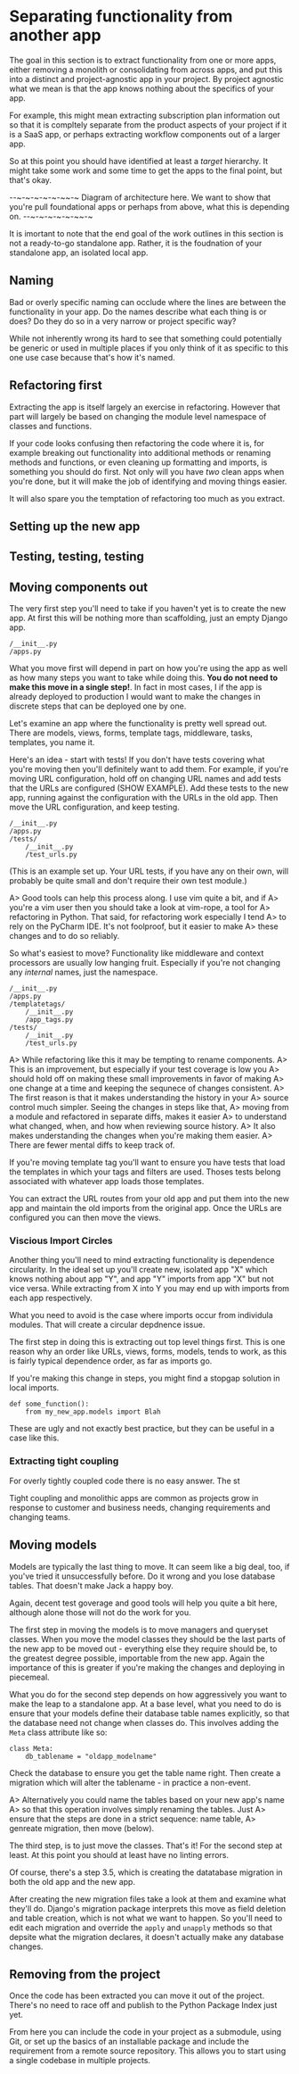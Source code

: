 # Separating functionality from another app

The goal in this section is to extract functionality from one or more
apps, either removing a monolith or consolidating from across apps, and
put this into a distinct and project-agnostic app in your project. By
project agnostic what we mean is that the app knows nothing about the
specifics of your app.

For example, this might mean extracting subscription plan information
out so that it is compltely separate from the product aspects of your
project if it is a SaaS app, or perhaps extracting workflow components
out of a larger app.

So at this point you should have identified at least a *target*
hierarchy. It might take some work and some time to get the apps to the
final point, but that's okay.

--~-~-~-~-~-~~-~
Diagram of architecture here. We want to show that you're pull
foundational apps or perhaps from above, what this is depending on.
--~-~-~-~-~-~~-~

It is imortant to note that the end goal of the work outlines in this
section is not a ready-to-go standalone app. Rather, it is the
foudnation of your standalone app, an isolated local app.

## Naming

Bad or overly specific naming can occlude where the lines are between the functionality in your app.
Do the names describe what each thing is or does? Do they do so in a very narrow
or project specific way?

While not inherently wrong its hard to see that something could potentially
be generic or used in multiple places if you only think of it as
specific to this one use case because that's how it's named.

## Refactoring first

Extracting the app is itself largely an exercise in refactoring. However
that part will largely be based on changing the module level namespace
of classes and functions.

If your code looks confusing then refactoring the code where it is, for
example breaking out functionality into additional methods or renaming
methods and functions, or even cleaning up formatting and imports, is
something you should do first. Not only will you have *two* clean
apps when you're done, but it will make the job of identifying and
moving things easier.

It will also spare you the temptation of refactoring too much as you
extract.

## Setting up the new app

## Testing, testing, testing


## Moving components out

The very first step you'll need to take if you haven't yet is to create
the new app. At first this will be nothing more than scaffolding, just
an empty Django app.

    /__init__.py
    /apps.py

What you move first will depend in part on how you're using the app as
well as how many steps you want to take while doing this. **You do not
need to make this move in a single step!**. In fact in most cases, I
if the app is already deployed to production I would want to make the
changes in discrete steps that can be deployed one by one.

Let's examine an app where the functionality is pretty well spread out.
There are models, views, forms, template tags, middleware, tasks,
templates, you name it.

Here's an idea - start with tests! If you don't have tests covering what
you're moving then you'll definitely want to add them. For example, if
you're moving URL configuration, hold off on changing URL names and add
tests that the URLs are configured (SHOW EXAMPLE). Add these tests to
the new app, running against the configuration with the URLs in the old
app. Then move the URL configuration, and keep testing.

    /__init__.py
    /apps.py
    /tests/
        /__init__.py
        /test_urls.py

(This is an example set up. Your URL tests, if you have any on their
own, will probably be quite small and don't require their own test
module.)

A> Good tools can help this process along. I use vim quite a bit, and if
A> you're a vim user then you should take a look at vim-rope, a tool for
A> refactoring in Python. That said, for refactoring work especially I tend
A> to rely on the PyCharm IDE. It's not foolproof, but it easier to make
A> these changes and to do so reliably.

So what's easiest to move? Functionality like middleware
and context processors are usually low hanging fruit. Especially if
you're not changing any *internal* names, just the namespace.

    /__init__.py
    /apps.py
    /templatetags/
        /__init__.py
        /app_tags.py
    /tests/
        /__init__.py
        /test_urls.py

A> While refactoring like this it may be tempting to rename components.
A> This is an improvement, but especially if your test coverage is low you
A> should hold off on making these small improvements in favor of making
A> one change at a time and keeping the sequnece of changes consistent.
A> The first reason is that it makes understanding the history in your
A> source control much simpler. Seeing the changes in steps like that,
A> moving from a module and refactored in separate diffs, makes it easier
A> to understand what changed, when, and how when reviewing source history.
A> It also makes understanding the changes when you're making them easier.
A> There are fewer mental diffs to keep track of.

If you're moving template tag you'll want to ensure you have tests that
load the templates in which your tags and filters are used. Thoses tests
belong associated with whatever app loads those templates.

You can extract the URL routes from your old app and put them into the
new app and maintain the old imports from the original app. Once the
URLs are configured you can then move the views.

### Viscious Import Circles

Another thing you'll need to mind extracting functionality is dependence
circularity. In the ideal set up you'll create new, isolated app "X"
which knows nothing about app "Y", and app "Y" imports from app "X" but
not vice versa. While extracting from X into Y you may end up with
imports from each app respectively.

What you need to avoid is the case where imports occur from individula
modules. That will create a circular depdnence issue.

The first step in doing this is extracting out top level things first.
This is one reason why an order like URLs, views, forms, models, tends
to work, as this is fairly typical dependence order, as far as imports
go.

If you're making this change in steps, you might find a stopgap solution
in local imports.

    def some_function():
        from my_new_app.models import Blah

These are ugly and not exactly best practice, but they can be useful in
a case like this.

### Extracting tight coupling

For overly tightly coupled code there is no easy answer. The st

Tight coupling and monolithic apps are common as projects grow in
response to customer and business needs, changing requirements and
changing teams.

## Moving models

Models are typically the last thing to move. It can seem like a big
deal, too, if you've tried it unsuccessfully before. Do it wrong and you
lose database tables. That doesn't make Jack a happy boy.

Again, decent test goverage and good tools will help you quite a bit
here, although alone those will not do the work for you.

The first step in moving the models is to move managers and queryset
classes. When you move the model classes they should be the last parts
of the new app to be moved out - everything else they require should be,
to the greatest degree possible, importable from the new app. Again the
importance of this is greater if you're making the changes and deploying
in piecemeal.

What you do for the second step depends on how aggressively you want to
make the leap to a standalone app. At a base level, what you need to do
is ensure that your models define their database table names explicitly,
so that the database need not change when classes do. This involves
adding the `Meta` class attribute like so:

    class Meta:
        db_tablename = "oldapp_modelname"

Check the database to ensure you get the table name right. Then create a
migration which will alter the tablename - in practice a non-event.

A> Alternatively you could name the tables based on your new app's name
A> so that this operation involves simply renaming the tables. Just
A> ensure that the steps are done in a strict sequence: name table,
A> genreate migration, then move (below).

The third step, is to just move the classes. That's it! For the second
step at least. At this point you should at least have no linting errors.

Of course, there's a step 3.5, which is creating the datatabase
migration in both the old app and the new app.

After creating the new migration files take a look at them and examine
what they'll do. Django's migration package interprets this move as
field deletion and table creation, which is not what we want to happen.
So you'll need to edit each migration and override the `apply` and
`unapply` methods so that depsite what the migration declares, it
doesn't actually make any database changes.

## Removing from the project

Once the code has been extracted you can move it out of the project.
There's no need to race off and publish to the Python Package Index
just yet.

From here you can include the code in your project as a submodule, using
Git, or set up the basics of an installable package and include the
requirement from a remote source repository. This allows you to start
using a single codebase in multiple projects.
